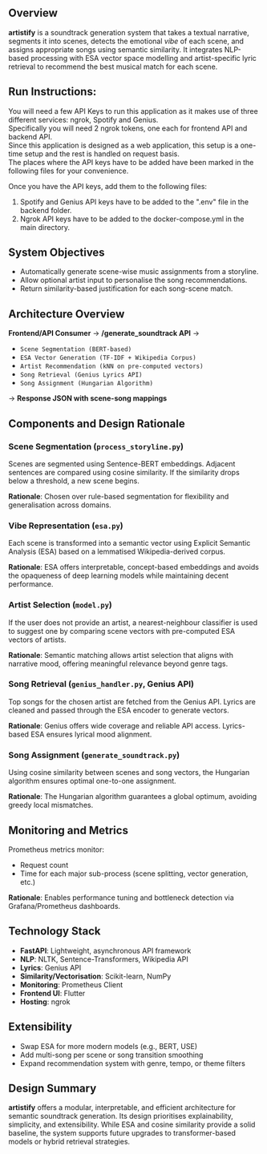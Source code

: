 ## Overview
**artistify** is a soundtrack generation system that takes a textual narrative, segments it into scenes, detects the emotional *vibe* of each scene, and assigns appropriate songs using semantic similarity. It integrates NLP-based processing with ESA vector space modelling and artist-specific lyric retrieval to recommend the best musical match for each scene.

## Run Instructions:
You will need a few API Keys to run this application as it makes use of three different services: ngrok, Spotify and Genius.            
Specifically you will need 2 ngrok tokens, one each for frontend API and backend API.       
Since this application is designed as a web application, this setup is a one-time setup and the rest is handled on request basis.       
The places where the API keys have to be added have been marked in the following files for your convenience.            
                    
Once you have the API keys, add them to the following files:        
1. Spotify and Genius API keys have to be added to the ".env" file in the backend folder.           
2. Ngrok API keys have to be added to the docker-compose.yml in the main directory. 

## System Objectives
- Automatically generate scene-wise music assignments from a storyline.
- Allow optional artist input to personalise the song recommendations.
- Return similarity-based justification for each song-scene match.

## Architecture Overview
**Frontend/API Consumer** → **/generate_soundtrack API** →
- `Scene Segmentation (BERT-based)`
- `ESA Vector Generation (TF-IDF + Wikipedia Corpus)`
- `Artist Recommendation (kNN on pre-computed vectors)`
- `Song Retrieval (Genius Lyrics API)`
- `Song Assignment (Hungarian Algorithm)`

→ **Response JSON with scene-song mappings**

## Components and Design Rationale

### Scene Segmentation (`process_storyline.py`)
Scenes are segmented using Sentence-BERT embeddings. Adjacent sentences are compared using cosine similarity. If the similarity drops below a threshold, a new scene begins.

**Rationale**: Chosen over rule-based segmentation for flexibility and generalisation across domains.

### Vibe Representation (`esa.py`)
Each scene is transformed into a semantic vector using Explicit Semantic Analysis (ESA) based on a lemmatised Wikipedia-derived corpus.

**Rationale**: ESA offers interpretable, concept-based embeddings and avoids the opaqueness of deep learning models while maintaining decent performance.

### Artist Selection (`model.py`)
If the user does not provide an artist, a nearest-neighbour classifier is used to suggest one by comparing scene vectors with pre-computed ESA vectors of artists.

**Rationale**: Semantic matching allows artist selection that aligns with narrative mood, offering meaningful relevance beyond genre tags.

### Song Retrieval (`genius_handler.py`, Genius API)
Top songs for the chosen artist are fetched from the Genius API. Lyrics are cleaned and passed through the ESA encoder to generate vectors.

**Rationale**: Genius offers wide coverage and reliable API access. Lyrics-based ESA ensures lyrical mood alignment.

### Song Assignment (`generate_soundtrack.py`)
Using cosine similarity between scenes and song vectors, the Hungarian algorithm ensures optimal one-to-one assignment.

**Rationale**: The Hungarian algorithm guarantees a global optimum, avoiding greedy local mismatches.

## Monitoring and Metrics
Prometheus metrics monitor:
- Request count
- Time for each major sub-process (scene splitting, vector generation, etc.)

**Rationale**: Enables performance tuning and bottleneck detection via Grafana/Prometheus dashboards.

## Technology Stack
- **FastAPI**: Lightweight, asynchronous API framework
- **NLP**: NLTK, Sentence-Transformers, Wikipedia API
- **Lyrics**: Genius API
- **Similarity/Vectorisation**: Scikit-learn, NumPy
- **Monitoring**: Prometheus Client
- **Frontend UI**: Flutter
- **Hosting**: ngrok

## Extensibility
- Swap ESA for more modern models (e.g., BERT, USE)
- Add multi-song per scene or song transition smoothing
- Expand recommendation system with genre, tempo, or theme filters

## Design Summary
**artistify** offers a modular, interpretable, and efficient architecture for semantic soundtrack generation. Its design prioritises explainability, simplicity, and extensibility. While ESA and cosine similarity provide a solid baseline, the system supports future upgrades to transformer-based models or hybrid retrieval strategies.
